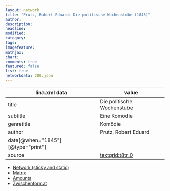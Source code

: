 ```yaml
---
layout: network
title: "Prutz, Robert Eduard: Die politische Wochenstube (1845)"
author:
description:
headline:
modified:
category:
tags:
imagefeature: 
mathjax: 
chart: 
comments: true
featured: false
list: true
networkdata: 280.json
---
```

lina.xml data  | value
------------- | -------------
title|Die politische Wochenstube
subtitle|Eine Komödie
genretitle|Komödie
author|Prutz, Robert Eduard
date[@when="1845"][@type="print"]|
source|[textgrid:t8tr.0](https://textgridlab.org/1.0/tgcrud-public/rest/textgrid:t8tr.0/data)



* [Network (sticky and static)](/linas/network280)
* [Matrix](/linas/matrix280)
* [Amounts](/linas/amount280)
* [Zwischenformat](/linas/lina280 )
